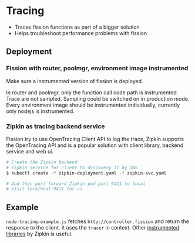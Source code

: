 # Tracing

- Traces fission functions as part of a bigger solution
- Helps troubleshoot performance problems with fission

## Deployment

### Fission with router, poolmgr, environment image instrumented

Make sure a instrumented version of fission is deployed.

In router and poolmgr, only the function call code path is instrumented.
Trace are not sampled. Sampling could be switched on in production mode.
Every environment image should be instrumented individually,
currently only nodejs is instrumented.

### Zipkin as tracing backend service

Fission try to use OpenTracing Client API to log the trace, Zipkin supports
the OpenTracing API and is a popular solution with client library, backend service and web ui.

```bash
# Create the Zipkin backend 
# Zipkin service for client to discovery it by DNS
$ kubectl create -f zipkin-deployment.yaml -f zipkin-svc.yaml

# And then port forward Zipkin pod port 9411 to local
# Visit localhost:9411 for ui
```

## Example

`node-tracing-example.js` fetches `http://controller.fission` and return the response to the client.
It uses the `tracer` in context. Other
[instrumented libraries](https://github.com/openzipkin/zipkin-js/tree/master/packages) by Zipkin is useful.